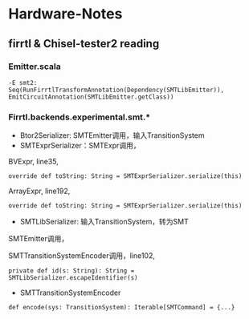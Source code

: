 # Hardware-Notes

## firrtl & Chisel-tester2 reading

### Emitter.scala
```
-E smt2:
Seq(RunFirrtlTransformAnnotation(Dependency(SMTLibEmitter)), EmitCircuitAnnotation(SMTLibEmitter.getClass))
```
### Firrtl.backends.experimental.smt.*
* Btor2Serializer: SMTEmitter调用，输入TransitionSystem
* SMTExprSerializer：SMTExpr调用，
 
BVExpr, line35, 
```
override def toString: String = SMTExprSerializer.serialize(this)
```
ArrayExpr, line192, 
```
override def toString: String = SMTExprSerializer.serialize(this)
```
* SMTLibSerializer: 输入TransitionSystem，转为SMT

SMTEmitter调用，

SMTTransitionSystemEncoder调用，line102,
```
private def id(s: String): String = SMTLibSerializer.escapeIdentifier(s)
```

* SMTTransitionSystemEncoder
```
def encode(sys: TransitionSystem): Iterable[SMTCommand] = {...}
```
